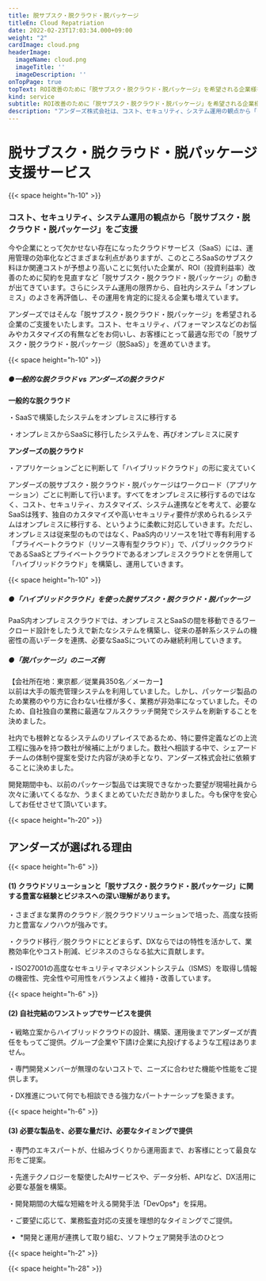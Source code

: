 ```yaml
---
title: 脱サブスク・脱クラウド・脱パッケージ
titleEn: Cloud Repatriation
date: 2022-02-23T17:03:34.000+09:00
weight: "2"
cardImage: cloud.png
headerImage:
  imageName: cloud.png
  imageTitle: ''
  imageDescription: ''
onTopPage: true
topText: ROI改善のために「脱サブスク・脱クラウド・脱パッケージ」を希望される企業様をサポート
kind: service
subtitle: ROI改善のために「脱サブスク・脱クラウド・脱パッケージ」を希望される企業様をサポート
description: "アンダーズ株式会社は、コスト、セキュリティ、システム運用の観点から「「脱サブスク・脱クラウド・脱パッケージ」を希望される企業のご支援をいたします。専門のエキスパートが、仕組みづくりから運用面まで、お客様にとって最良な形をご提案いたします。"
---
```

# **脱サブスク・脱クラウド・脱パッケージ<br>支援サービス**

{{< space height="h-10" >}}

### コスト、セキュリティ、システム運用の観点から「脱サブスク・脱クラウド・脱パッケージ」をご支援

今や企業にとって欠かせない存在になったクラウドサービス（SaaS）には、運用管理の効率化などさまざまな利点がありますが、このところSaaSのサブスク料ほか関連コストが予想より高いことに気付いた企業が、ROI（投資利益率）改善のために契約を見直すなど「脱サブスク・脱クラウド・脱パッケージ」の動きが出てきています。さらにシステム運用の限界から、自社内システム「オンプレミス」のよさを再評価し、その運用を肯定的に捉える企業も増えています。

アンダーズではそんな「脱サブスク・脱クラウド・脱パッケージ」を希望される企業のご支援をいたします。コスト、セキュリティ、パフォーマンスなどのお悩みやカスタマイズの有無などをお伺いし、お客様にとって最適な形での「脱サブスク・脱クラウド・脱パッケージ（脱SaaS）」を進めていきます。

{{< space height="h-10" >}}

##### **●一般的な脱クラウド vs アンダーズの脱クラウド**

**一般的な脱クラウド**

・SaaSで構築したシステムをオンプレミスに移行する

・オンプレミスからSaaSに移行したシステムを、再びオンプレミスに戻す

**アンダーズの脱クラウド**

・アプリケーションごとに判断して「ハイブリッドクラウド」の形に変えていく

アンダーズの脱サブスク・脱クラウド・脱パッケージはワークロード（アプリケーション）ごとに判断して行います。すべてをオンプレミスに移行するのではなく、コスト、セキュリティ、カスタマイズ、システム連携などを考えて、必要なSaaSは残す、独自のカスタマイズや高いセキュリティ要件が求められるシステムはオンプレミスに移行する、というように柔軟に対応していきます。ただし、オンプレミスは従来型のものではなく、PaaS内のリソースを1社で専有利用する「プライベートクラウド（リソース専有型クラウド）」で、パブリッククラウドであるSaaSとプライベートクラウドであるオンプレミスクラウドとを併用して「ハイブリッドクラウド」を構築し、運用していきます。

{{< space height="h-10" >}}

##### ●「ハイブリッドクラウド」を使った脱サブスク・脱クラウド・脱パッケージ

PaaS内オンプレミスクラウドでは、オンプレミスとSaaSの間を移動できるワークロード設計をしたうえで新たなシステムを構築し、従来の基幹系システムの機密性の高いデータを連携、必要なSaaSについてのみ継続利用していきます。

##### ●「脱パッケージ」のニーズ例

【会社所在地：東京都／従業員350名／メーカー】  
 以前は大手の販売管理システムを利用していました。しかし、パッケージ製品のため業務のやり方に合わない仕様が多く、業務が非効率になっていました。そのため、自社独自の業務に最適なフルスクラッチ開発でシステムを刷新することを決めました。

社内でも根幹となるシステムのリプレイスであるため、特に要件定義などの上流工程に強みを持つ数社が候補に上がりました。数社へ相談する中で、シェアードチームの体制や提案を受けた内容が決め手となり、アンダーズ株式会社に依頼することに決めました。

開発期間中も、以前のパッケージ製品では実現できなかった要望が現場社員から次々に湧いてくるなか、うまくまとめていただき助かりました。今も保守を安心してお任せさせて頂いています。

{{< space height="h-20" >}}

## アンダーズが選ばれる理由

{{< space height="h-6" >}}

#### (1) クラウドソリューションと「脱サブスク・脱クラウド・脱パッケージ」に関する豊富な経験とビジネスへの深い理解があります。

・さまざまな業界のクラウド／脱クラウドソリューションで培った、高度な技術力と豊富なノウハウが強みです。

・クラウド移行／脱クラウドにとどまらず、DXならではの特性を活かして、業務効率化やコスト削減、ビジネスのさらなる拡大に貢献します。

・ISO27001の高度なセキュリティマネジメントシステム（ISMS）を取得し情報の機密性、完全性や可用性をバランスよく維持・改善しています。

{{< space height="h-6" >}}

#### (2) 自社完結のワンストップでサービスを提供

・戦略立案からハイブリッドクラウドの設計、構築、運用後までアンダーズが責任をもってご提供。グループ企業や下請け企業に丸投げするような工程はありません。

・専門開発メンバーが無理のないコストで、ニーズに合わせた機能や性能をご提供します。

・DX推進について何でも相談できる強力なパートナーシップを築きます。

{{< space height="h-6" >}}

#### (3) 必要な製品を、必要な量だけ、必要なタイミングで提供

・専門のエキスパートが、仕組みづくりから運用面まで、お客様にとって最良な形をご提案。

・先進テクノロジーを駆使したAIサービスや、データ分析、APIなど、DX活用に必要な基盤を構築。

・開発期間の大幅な短縮を叶える開発手法「DevOps*」を採用。

・ご要望に応じて、業務監査対応の支援を理想的なタイミングでご提供。

* *開発と運用が連携して取り組む、ソフトウェア開発手法のひとつ

{{< space height="h-2" >}}

{{< space height="h-28" >}}